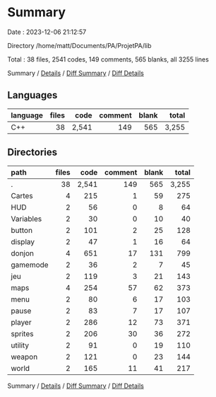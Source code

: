 # Summary

Date : 2023-12-06 21:12:57

Directory /home/matt/Documents/PA/ProjetPA/lib

Total : 38 files,  2541 codes, 149 comments, 565 blanks, all 3255 lines

Summary / [Details](details.md) / [Diff Summary](diff.md) / [Diff Details](diff-details.md)

## Languages
| language | files | code | comment | blank | total |
| :--- | ---: | ---: | ---: | ---: | ---: |
| C++ | 38 | 2,541 | 149 | 565 | 3,255 |

## Directories
| path | files | code | comment | blank | total |
| :--- | ---: | ---: | ---: | ---: | ---: |
| . | 38 | 2,541 | 149 | 565 | 3,255 |
| Cartes | 4 | 215 | 1 | 59 | 275 |
| HUD | 2 | 56 | 0 | 8 | 64 |
| Variables | 2 | 30 | 0 | 10 | 40 |
| button | 2 | 101 | 2 | 25 | 128 |
| display | 2 | 47 | 1 | 16 | 64 |
| donjon | 4 | 651 | 17 | 131 | 799 |
| gamemode | 2 | 36 | 2 | 7 | 45 |
| jeu | 2 | 119 | 3 | 21 | 143 |
| maps | 4 | 254 | 57 | 62 | 373 |
| menu | 2 | 80 | 6 | 17 | 103 |
| pause | 2 | 83 | 7 | 17 | 107 |
| player | 2 | 286 | 12 | 73 | 371 |
| sprites | 2 | 206 | 30 | 36 | 272 |
| utility | 2 | 91 | 0 | 19 | 110 |
| weapon | 2 | 121 | 0 | 23 | 144 |
| world | 2 | 165 | 11 | 41 | 217 |

Summary / [Details](details.md) / [Diff Summary](diff.md) / [Diff Details](diff-details.md)